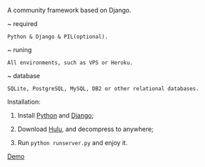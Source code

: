 A community framework based on Django.

~   required

    Python & Django & PIL(optional).

~   runing

    All environments, such as VPS or Heroku.

~   database

    SQLite, PostgreSQL, MySQL, DB2 or other relational databases.

Installation:

1. Install [Python](https://www.python.org) and [Django](https://www.djangoproject.com);

2. Download [Hulu](https://github.com/lostab/hulu.git), and decompress to anywhere;

3. Run `python runserver.py` and enjoy it.

[Demo](http://hulu.im)
